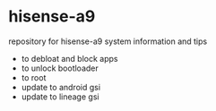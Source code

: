 # hisense-a9

repository for hisense-a9 system information and tips 
- to debloat and block apps
- to unlock bootloader
- to root
- update to android gsi
- update to lineage gsi

